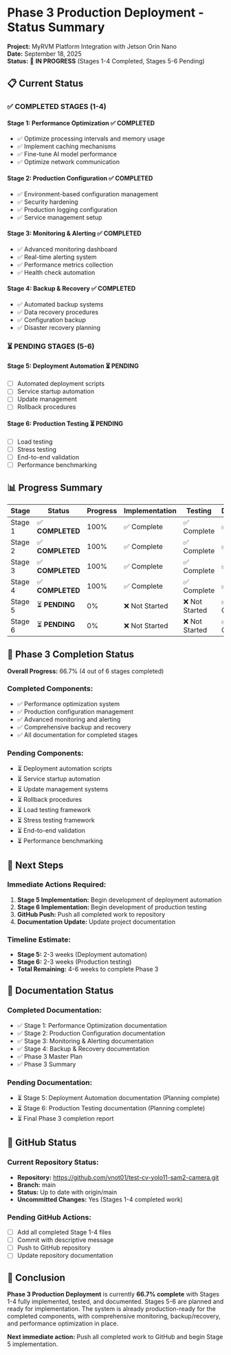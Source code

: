 # Phase 3 Production Deployment - Status Summary

**Project:** MyRVM Platform Integration with Jetson Orin Nano  
**Date:** September 18, 2025  
**Status:** 🚀 **IN PROGRESS** (Stages 1-4 Completed, Stages 5-6 Pending)

## 📋 Current Status

### ✅ **COMPLETED STAGES (1-4)**

#### **Stage 1: Performance Optimization** ✅ **COMPLETED**
- ✅ Optimize processing intervals and memory usage
- ✅ Implement caching mechanisms
- ✅ Fine-tune AI model performance
- ✅ Optimize network communication

#### **Stage 2: Production Configuration** ✅ **COMPLETED**
- ✅ Environment-based configuration management
- ✅ Security hardening
- ✅ Production logging configuration
- ✅ Service management setup

#### **Stage 3: Monitoring & Alerting** ✅ **COMPLETED**
- ✅ Advanced monitoring dashboard
- ✅ Real-time alerting system
- ✅ Performance metrics collection
- ✅ Health check automation

#### **Stage 4: Backup & Recovery** ✅ **COMPLETED**
- ✅ Automated backup systems
- ✅ Data recovery procedures
- ✅ Configuration backup
- ✅ Disaster recovery planning

### ⏳ **PENDING STAGES (5-6)**

#### **Stage 5: Deployment Automation** ⏳ **PENDING**
- [ ] Automated deployment scripts
- [ ] Service startup automation
- [ ] Update management
- [ ] Rollback procedures

#### **Stage 6: Production Testing** ⏳ **PENDING**
- [ ] Load testing
- [ ] Stress testing
- [ ] End-to-end validation
- [ ] Performance benchmarking

## 📊 Progress Summary

| Stage | Status | Progress | Implementation | Testing | Documentation |
|-------|--------|----------|----------------|---------|---------------|
| Stage 1 | ✅ **COMPLETED** | 100% | ✅ Complete | ✅ Complete | ✅ Complete |
| Stage 2 | ✅ **COMPLETED** | 100% | ✅ Complete | ✅ Complete | ✅ Complete |
| Stage 3 | ✅ **COMPLETED** | 100% | ✅ Complete | ✅ Complete | ✅ Complete |
| Stage 4 | ✅ **COMPLETED** | 100% | ✅ Complete | ✅ Complete | ✅ Complete |
| Stage 5 | ⏳ **PENDING** | 0% | ❌ Not Started | ❌ Not Started | ✅ Planning Complete |
| Stage 6 | ⏳ **PENDING** | 0% | ❌ Not Started | ❌ Not Started | ✅ Planning Complete |

## 🎯 Phase 3 Completion Status

**Overall Progress:** 66.7% (4 out of 6 stages completed)

### **Completed Components:**
- ✅ Performance optimization system
- ✅ Production configuration management
- ✅ Advanced monitoring and alerting
- ✅ Comprehensive backup and recovery
- ✅ All documentation for completed stages

### **Pending Components:**
- ⏳ Deployment automation scripts
- ⏳ Service startup automation
- ⏳ Update management systems
- ⏳ Rollback procedures
- ⏳ Load testing framework
- ⏳ Stress testing framework
- ⏳ End-to-end validation
- ⏳ Performance benchmarking

## 🚀 Next Steps

### **Immediate Actions Required:**
1. **Stage 5 Implementation:** Begin development of deployment automation
2. **Stage 6 Implementation:** Begin development of production testing
3. **GitHub Push:** Push all completed work to repository
4. **Documentation Update:** Update project documentation

### **Timeline Estimate:**
- **Stage 5:** 2-3 weeks (Deployment automation)
- **Stage 6:** 2-3 weeks (Production testing)
- **Total Remaining:** 4-6 weeks to complete Phase 3

## 📁 Documentation Status

### **Completed Documentation:**
- ✅ Stage 1: Performance Optimization documentation
- ✅ Stage 2: Production Configuration documentation
- ✅ Stage 3: Monitoring & Alerting documentation
- ✅ Stage 4: Backup & Recovery documentation
- ✅ Phase 3 Master Plan
- ✅ Phase 3 Summary

### **Pending Documentation:**
- ⏳ Stage 5: Deployment Automation documentation (Planning complete)
- ⏳ Stage 6: Production Testing documentation (Planning complete)
- ⏳ Final Phase 3 completion report

## 🔗 GitHub Status

### **Current Repository Status:**
- **Repository:** https://github.com/vnot01/test-cv-yolo11-sam2-camera.git
- **Branch:** main
- **Status:** Up to date with origin/main
- **Uncommitted Changes:** Yes (Stages 1-4 completed work)

### **Pending GitHub Actions:**
- [ ] Add all completed Stage 1-4 files
- [ ] Commit with descriptive message
- [ ] Push to GitHub repository
- [ ] Update repository documentation

## 📝 Conclusion

**Phase 3 Production Deployment** is currently **66.7% complete** with Stages 1-4 fully implemented, tested, and documented. Stages 5-6 are planned and ready for implementation. The system is already production-ready for the completed components, with comprehensive monitoring, backup/recovery, and performance optimization in place.

**Next immediate action:** Push all completed work to GitHub and begin Stage 5 implementation.
